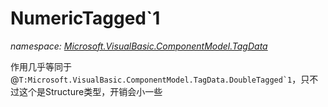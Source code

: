﻿# NumericTagged`1
_namespace: [Microsoft.VisualBasic.ComponentModel.TagData](./index.md)_

作用几乎等同于@``T:Microsoft.VisualBasic.ComponentModel.TagData.DoubleTagged`1``，只不过这个是Structure类型，开销会小一些




